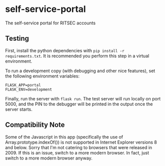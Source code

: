 # self-service-portal
The self-service portal for RITSEC accounts

## Testing
First, install the python dependencies with `pip install -r requirements.txt`.
It is recommended you perform this step in a virtual environment.

To run a development copy (with debugging and other nice features), set the
following environment variables:
```
FLASK_APP=portal
FLASK_ENV=development
```

Finally, run the server with `flask run`.  The test server will run locally on
port 5000, and the PIN to the debugger will be printed in the output once the
server starts.

## Compatibility Note
Some of the Javascript in this app (specifically the use of
Array.prototype.indexOf()) is not supported in Internet Explorer versions 8 and
below.  Sorry that I'm not catering to browsers that were released in 2009.  If
this is an issue, switch to a more modern browser.  In fact, just switch to a
more modern browser anyway.
